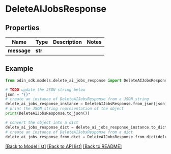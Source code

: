 # DeleteAIJobsResponse


## Properties

Name | Type | Description | Notes
------------ | ------------- | ------------- | -------------
**message** | **str** |  | 

## Example

```python
from odin_sdk.models.delete_ai_jobs_response import DeleteAIJobsResponse

# TODO update the JSON string below
json = "{}"
# create an instance of DeleteAIJobsResponse from a JSON string
delete_ai_jobs_response_instance = DeleteAIJobsResponse.from_json(json)
# print the JSON string representation of the object
print(DeleteAIJobsResponse.to_json())

# convert the object into a dict
delete_ai_jobs_response_dict = delete_ai_jobs_response_instance.to_dict()
# create an instance of DeleteAIJobsResponse from a dict
delete_ai_jobs_response_from_dict = DeleteAIJobsResponse.from_dict(delete_ai_jobs_response_dict)
```
[[Back to Model list]](../README.md#documentation-for-models) [[Back to API list]](../README.md#documentation-for-api-endpoints) [[Back to README]](../README.md)


